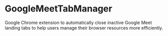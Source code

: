 # GoogleMeetTabManager
Google Chrome extension to automatically close inactive Google Meet landing tabs to help users manage their browser resources more efficiently.
